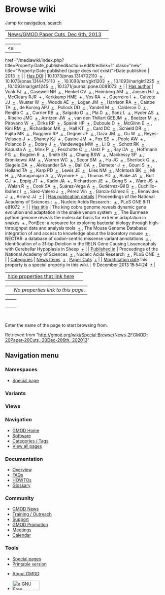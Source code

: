 <div id="mw-page-base" class="noprint">

</div>

<div id="mw-head-base" class="noprint">

</div>

<div id="content" class="mw-body" role="main">

<span id="top"></span>

<div id="mw-js-message" style="display:none;">

</div>



# <span dir="auto">Browse wiki</span>

<div id="bodyContent">

<div id="contentSub">

</div>

<div id="jump-to-nav" class="mw-jump">

Jump to: [navigation](#mw-navigation), [search](#p-search)

</div>

<div id="mw-content-text">

|  |  |
|----|----|
| [News/GMOD Paper Cuts, Dec 6th, 2013](/wiki/News/GMOD_Paper_Cuts,_Dec_6th,_2013 "News/GMOD Paper Cuts, Dec 6th, 2013") |  |

|  |  |
|----|----|
| <a
href="/mediawiki/index.php?title=Property:Date_published&amp;action=edit&amp;redlink=1"
class="new"
title="Property:Date published (page does not exist)">Date published</a> | <span class="smwb-value">2013  <span class="smwsearch">[+](/wiki/Special:SearchByProperty/Date-20published/2013 "Special:SearchByProperty/Date-20published/2013")</span></span> |
| <a
href="/mediawiki/index.php?title=Property:Has_DOI&amp;action=edit&amp;redlink=1"
class="new" title="Property:Has DOI (page does not exist)">Has DOI</a> | <span class="smwb-value">10.1073/pnas.1314702110  <span class="smwsearch">[+](/wiki/Special:SearchByProperty/Has-20DOI/10.1073-2Fpnas.1314702110 "Special:SearchByProperty/Has-20DOI/10.1073-2Fpnas.1314702110")</span></span> , <span class="smwb-value">10.1073/pnas.1314475110  <span class="smwsearch">[+](/wiki/Special:SearchByProperty/Has-20DOI/10.1073-2Fpnas.1314475110 "Special:SearchByProperty/Has-20DOI/10.1073-2Fpnas.1314475110")</span></span> , <span class="smwb-value">10.1093/nar/gkt1203  <span class="smwsearch">[+](/wiki/Special:SearchByProperty/Has-20DOI/10.1093-2Fnar-2Fgkt1203 "Special:SearchByProperty/Has-20DOI/10.1093-2Fnar-2Fgkt1203")</span></span> , <span class="smwb-value">10.1093/nar/gkt1225  <span class="smwsearch">[+](/wiki/Special:SearchByProperty/Has-20DOI/10.1093-2Fnar-2Fgkt1225 "Special:SearchByProperty/Has-20DOI/10.1093-2Fnar-2Fgkt1225")</span></span> , <span class="smwb-value">10.1093/nar/gkt1245  <span class="smwsearch">[+](/wiki/Special:SearchByProperty/Has-20DOI/10.1093-2Fnar-2Fgkt1245 "Special:SearchByProperty/Has-20DOI/10.1093-2Fnar-2Fgkt1245")</span></span> , <span class="smwb-value">10.1371/journal.pone.0081072  <span class="smwsearch">[+](/wiki/Special:SearchByProperty/Has-20DOI/10.1371-2Fjournal.pone.0081072 "Special:SearchByProperty/Has-20DOI/10.1371-2Fjournal.pone.0081072")</span></span> |
| <a
href="/mediawiki/index.php?title=Property:Has_author&amp;action=edit&amp;redlink=1"
class="new"
title="Property:Has author (page does not exist)">Has author</a> | <span class="smwb-value">Vonk FJ  <span class="smwsearch">[+](/wiki/Special:SearchByProperty/Has-20author/Vonk-20FJ "Special:SearchByProperty/Has-20author/Vonk-20FJ")</span></span> , <span class="smwb-value">Casewell NR  <span class="smwsearch">[+](/wiki/Special:SearchByProperty/Has-20author/Casewell-20NR "Special:SearchByProperty/Has-20author/Casewell-20NR")</span></span> , <span class="smwb-value">Henkel CV  <span class="smwsearch">[+](/wiki/Special:SearchByProperty/Has-20author/Henkel-20CV "Special:SearchByProperty/Has-20author/Henkel-20CV")</span></span> , <span class="smwb-value">Heimberg AM  <span class="smwsearch">[+](/wiki/Special:SearchByProperty/Has-20author/Heimberg-20AM "Special:SearchByProperty/Has-20author/Heimberg-20AM")</span></span> , <span class="smwb-value">Jansen HJ  <span class="smwsearch">[+](/wiki/Special:SearchByProperty/Has-20author/Jansen-20HJ "Special:SearchByProperty/Has-20author/Jansen-20HJ")</span></span> , <span class="smwb-value">McCleary RJR  <span class="smwsearch">[+](/wiki/Special:SearchByProperty/Has-20author/McCleary-20RJR "Special:SearchByProperty/Has-20author/McCleary-20RJR")</span></span> , <span class="smwb-value">Kerkkamp HME  <span class="smwsearch">[+](/wiki/Special:SearchByProperty/Has-20author/Kerkkamp-20HME "Special:SearchByProperty/Has-20author/Kerkkamp-20HME")</span></span> , <span class="smwb-value">Vos RA  <span class="smwsearch">[+](/wiki/Special:SearchByProperty/Has-20author/Vos-20RA "Special:SearchByProperty/Has-20author/Vos-20RA")</span></span> , <span class="smwb-value">Guerreiro I  <span class="smwsearch">[+](/wiki/Special:SearchByProperty/Has-20author/Guerreiro-20I "Special:SearchByProperty/Has-20author/Guerreiro-20I")</span></span> , <span class="smwb-value">Calvete JJ  <span class="smwsearch">[+](/wiki/Special:SearchByProperty/Has-20author/Calvete-20JJ "Special:SearchByProperty/Has-20author/Calvete-20JJ")</span></span> , <span class="smwb-value">Wuster W  <span class="smwsearch">[+](/wiki/Special:SearchByProperty/Has-20author/Wuster-20W "Special:SearchByProperty/Has-20author/Wuster-20W")</span></span> , <span class="smwb-value">Woods AE  <span class="smwsearch">[+](/wiki/Special:SearchByProperty/Has-20author/Woods-20AE "Special:SearchByProperty/Has-20author/Woods-20AE")</span></span> , <span class="smwb-value">Logan JM  <span class="smwsearch">[+](/wiki/Special:SearchByProperty/Has-20author/Logan-20JM "Special:SearchByProperty/Has-20author/Logan-20JM")</span></span> , <span class="smwb-value">Harrison RA  <span class="smwsearch">[+](/wiki/Special:SearchByProperty/Has-20author/Harrison-20RA "Special:SearchByProperty/Has-20author/Harrison-20RA")</span></span> , <span class="smwb-value">Castoe TA  <span class="smwsearch">[+](/wiki/Special:SearchByProperty/Has-20author/Castoe-20TA "Special:SearchByProperty/Has-20author/Castoe-20TA")</span></span> , <span class="smwb-value">de Koning APJ  <span class="smwsearch">[+](/wiki/Special:SearchByProperty/Has-20author/de-20Koning-20APJ "Special:SearchByProperty/Has-20author/de-20Koning-20APJ")</span></span> , <span class="smwb-value">Pollock DD  <span class="smwsearch">[+](/wiki/Special:SearchByProperty/Has-20author/Pollock-20DD "Special:SearchByProperty/Has-20author/Pollock-20DD")</span></span> , <span class="smwb-value">Yandell M  <span class="smwsearch">[+](/wiki/Special:SearchByProperty/Has-20author/Yandell-20M "Special:SearchByProperty/Has-20author/Yandell-20M")</span></span> , <span class="smwb-value">Calderon D  <span class="smwsearch">[+](/wiki/Special:SearchByProperty/Has-20author/Calderon-20D "Special:SearchByProperty/Has-20author/Calderon-20D")</span></span> , <span class="smwb-value">Renjifo C  <span class="smwsearch">[+](/wiki/Special:SearchByProperty/Has-20author/Renjifo-20C "Special:SearchByProperty/Has-20author/Renjifo-20C")</span></span> , <span class="smwb-value">Currier RB  <span class="smwsearch">[+](/wiki/Special:SearchByProperty/Has-20author/Currier-20RB "Special:SearchByProperty/Has-20author/Currier-20RB")</span></span> , <span class="smwb-value">Salgado D  <span class="smwsearch">[+](/wiki/Special:SearchByProperty/Has-20author/Salgado-20D "Special:SearchByProperty/Has-20author/Salgado-20D")</span></span> , <span class="smwb-value">Pla D  <span class="smwsearch">[+](/wiki/Special:SearchByProperty/Has-20author/Pla-20D "Special:SearchByProperty/Has-20author/Pla-20D")</span></span> , <span class="smwb-value">Sanz L  <span class="smwsearch">[+](/wiki/Special:SearchByProperty/Has-20author/Sanz-20L "Special:SearchByProperty/Has-20author/Sanz-20L")</span></span> , <span class="smwb-value">Hyder AS  <span class="smwsearch">[+](/wiki/Special:SearchByProperty/Has-20author/Hyder-20AS "Special:SearchByProperty/Has-20author/Hyder-20AS")</span></span> , <span class="smwb-value">Ribeiro JMC  <span class="smwsearch">[+](/wiki/Special:SearchByProperty/Has-20author/Ribeiro-20JMC "Special:SearchByProperty/Has-20author/Ribeiro-20JMC")</span></span> , <span class="smwb-value">Arntzen JW  <span class="smwsearch">[+](/wiki/Special:SearchByProperty/Has-20author/Arntzen-20JW "Special:SearchByProperty/Has-20author/Arntzen-20JW")</span></span> , <span class="smwb-value">van den Thillart GEEJM  <span class="smwsearch">[+](/wiki/Special:SearchByProperty/Has-20author/van-20den-20Thillart-20GEEJM "Special:SearchByProperty/Has-20author/van-20den-20Thillart-20GEEJM")</span></span> , <span class="smwb-value">Boetzer M  <span class="smwsearch">[+](/wiki/Special:SearchByProperty/Has-20author/Boetzer-20M "Special:SearchByProperty/Has-20author/Boetzer-20M")</span></span> , <span class="smwb-value">Pirovano W  <span class="smwsearch">[+](/wiki/Special:SearchByProperty/Has-20author/Pirovano-20W "Special:SearchByProperty/Has-20author/Pirovano-20W")</span></span> , <span class="smwb-value">Dirks RP  <span class="smwsearch">[+](/wiki/Special:SearchByProperty/Has-20author/Dirks-20RP "Special:SearchByProperty/Has-20author/Dirks-20RP")</span></span> , <span class="smwb-value">Spaink HP  <span class="smwsearch">[+](/wiki/Special:SearchByProperty/Has-20author/Spaink-20HP "Special:SearchByProperty/Has-20author/Spaink-20HP")</span></span> , <span class="smwb-value">Duboule D  <span class="smwsearch">[+](/wiki/Special:SearchByProperty/Has-20author/Duboule-20D "Special:SearchByProperty/Has-20author/Duboule-20D")</span></span> , <span class="smwb-value">McGlinn E  <span class="smwsearch">[+](/wiki/Special:SearchByProperty/Has-20author/McGlinn-20E "Special:SearchByProperty/Has-20author/McGlinn-20E")</span></span> , <span class="smwb-value">Kini RM  <span class="smwsearch">[+](/wiki/Special:SearchByProperty/Has-20author/Kini-20RM "Special:SearchByProperty/Has-20author/Kini-20RM")</span></span> , <span class="smwb-value">Richardson MK  <span class="smwsearch">[+](/wiki/Special:SearchByProperty/Has-20author/Richardson-20MK "Special:SearchByProperty/Has-20author/Richardson-20MK")</span></span> , <span class="smwb-value">Hall KT  <span class="smwsearch">[+](/wiki/Special:SearchByProperty/Has-20author/Hall-20KT "Special:SearchByProperty/Has-20author/Hall-20KT")</span></span> , <span class="smwb-value">Card DC  <span class="smwsearch">[+](/wiki/Special:SearchByProperty/Has-20author/Card-20DC "Special:SearchByProperty/Has-20author/Card-20DC")</span></span> , <span class="smwb-value">Schield DR  <span class="smwsearch">[+](/wiki/Special:SearchByProperty/Has-20author/Schield-20DR "Special:SearchByProperty/Has-20author/Schield-20DR")</span></span> , <span class="smwb-value">Fujita MK  <span class="smwsearch">[+](/wiki/Special:SearchByProperty/Has-20author/Fujita-20MK "Special:SearchByProperty/Has-20author/Fujita-20MK")</span></span> , <span class="smwb-value">Ruggiero RP  <span class="smwsearch">[+](/wiki/Special:SearchByProperty/Has-20author/Ruggiero-20RP "Special:SearchByProperty/Has-20author/Ruggiero-20RP")</span></span> , <span class="smwb-value">Degner JF  <span class="smwsearch">[+](/wiki/Special:SearchByProperty/Has-20author/Degner-20JF "Special:SearchByProperty/Has-20author/Degner-20JF")</span></span> , <span class="smwb-value">Daza JM  <span class="smwsearch">[+](/wiki/Special:SearchByProperty/Has-20author/Daza-20JM "Special:SearchByProperty/Has-20author/Daza-20JM")</span></span> , <span class="smwb-value">Gu W  <span class="smwsearch">[+](/wiki/Special:SearchByProperty/Has-20author/Gu-20W "Special:SearchByProperty/Has-20author/Gu-20W")</span></span> , <span class="smwb-value">Reyes-Velasco J  <span class="smwsearch">[+](/wiki/Special:SearchByProperty/Has-20author/Reyes-2DVelasco-20J "Special:SearchByProperty/Has-20author/Reyes-2DVelasco-20J")</span></span> , <span class="smwb-value">Shaney KJ  <span class="smwsearch">[+](/wiki/Special:SearchByProperty/Has-20author/Shaney-20KJ "Special:SearchByProperty/Has-20author/Shaney-20KJ")</span></span> , <span class="smwb-value">Castoe JM  <span class="smwsearch">[+](/wiki/Special:SearchByProperty/Has-20author/Castoe-20JM "Special:SearchByProperty/Has-20author/Castoe-20JM")</span></span> , <span class="smwb-value">Fox SE  <span class="smwsearch">[+](/wiki/Special:SearchByProperty/Has-20author/Fox-20SE "Special:SearchByProperty/Has-20author/Fox-20SE")</span></span> , <span class="smwb-value">Poole AW  <span class="smwsearch">[+](/wiki/Special:SearchByProperty/Has-20author/Poole-20AW "Special:SearchByProperty/Has-20author/Poole-20AW")</span></span> , <span class="smwb-value">Polanco D  <span class="smwsearch">[+](/wiki/Special:SearchByProperty/Has-20author/Polanco-20D "Special:SearchByProperty/Has-20author/Polanco-20D")</span></span> , <span class="smwb-value">Dobry J  <span class="smwsearch">[+](/wiki/Special:SearchByProperty/Has-20author/Dobry-20J "Special:SearchByProperty/Has-20author/Dobry-20J")</span></span> , <span class="smwb-value">Vandewege MW  <span class="smwsearch">[+](/wiki/Special:SearchByProperty/Has-20author/Vandewege-20MW "Special:SearchByProperty/Has-20author/Vandewege-20MW")</span></span> , <span class="smwb-value">Li Q  <span class="smwsearch">[+](/wiki/Special:SearchByProperty/Has-20author/Li-20Q "Special:SearchByProperty/Has-20author/Li-20Q")</span></span> , <span class="smwb-value">Schott RK  <span class="smwsearch">[+](/wiki/Special:SearchByProperty/Has-20author/Schott-20RK "Special:SearchByProperty/Has-20author/Schott-20RK")</span></span> , <span class="smwb-value">Kapusta A  <span class="smwsearch">[+](/wiki/Special:SearchByProperty/Has-20author/Kapusta-20A "Special:SearchByProperty/Has-20author/Kapusta-20A")</span></span> , <span class="smwb-value">Minx P  <span class="smwsearch">[+](/wiki/Special:SearchByProperty/Has-20author/Minx-20P "Special:SearchByProperty/Has-20author/Minx-20P")</span></span> , <span class="smwb-value">Feschotte C  <span class="smwsearch">[+](/wiki/Special:SearchByProperty/Has-20author/Feschotte-20C "Special:SearchByProperty/Has-20author/Feschotte-20C")</span></span> , <span class="smwb-value">Uetz P  <span class="smwsearch">[+](/wiki/Special:SearchByProperty/Has-20author/Uetz-20P "Special:SearchByProperty/Has-20author/Uetz-20P")</span></span> , <span class="smwb-value">Ray DA  <span class="smwsearch">[+](/wiki/Special:SearchByProperty/Has-20author/Ray-20DA "Special:SearchByProperty/Has-20author/Ray-20DA")</span></span> , <span class="smwb-value">Hoffmann FG  <span class="smwsearch">[+](/wiki/Special:SearchByProperty/Has-20author/Hoffmann-20FG "Special:SearchByProperty/Has-20author/Hoffmann-20FG")</span></span> , <span class="smwb-value">Bogden R  <span class="smwsearch">[+](/wiki/Special:SearchByProperty/Has-20author/Bogden-20R "Special:SearchByProperty/Has-20author/Bogden-20R")</span></span> , <span class="smwb-value">Smith EN  <span class="smwsearch">[+](/wiki/Special:SearchByProperty/Has-20author/Smith-20EN "Special:SearchByProperty/Has-20author/Smith-20EN")</span></span> , <span class="smwb-value">Chang BSW  <span class="smwsearch">[+](/wiki/Special:SearchByProperty/Has-20author/Chang-20BSW "Special:SearchByProperty/Has-20author/Chang-20BSW")</span></span> , <span class="smwb-value">Mackessy SP  <span class="smwsearch">[+](/wiki/Special:SearchByProperty/Has-20author/Mackessy-20SP "Special:SearchByProperty/Has-20author/Mackessy-20SP")</span></span> , <span class="smwb-value">Bronikowsi AM  <span class="smwsearch">[+](/wiki/Special:SearchByProperty/Has-20author/Bronikowsi-20AM "Special:SearchByProperty/Has-20author/Bronikowsi-20AM")</span></span> , <span class="smwb-value">Warren WC  <span class="smwsearch">[+](/wiki/Special:SearchByProperty/Has-20author/Warren-20WC "Special:SearchByProperty/Has-20author/Warren-20WC")</span></span> , <span class="smwb-value">Secor SM  <span class="smwsearch">[+](/wiki/Special:SearchByProperty/Has-20author/Secor-20SM "Special:SearchByProperty/Has-20author/Secor-20SM")</span></span> , <span class="smwb-value">Hu JC  <span class="smwsearch">[+](/wiki/Special:SearchByProperty/Has-20author/Hu-20JC "Special:SearchByProperty/Has-20author/Hu-20JC")</span></span> , <span class="smwb-value">Sherlock G  <span class="smwsearch">[+](/wiki/Special:SearchByProperty/Has-20author/Sherlock-20G "Special:SearchByProperty/Has-20author/Sherlock-20G")</span></span> , <span class="smwb-value">Siegele DA  <span class="smwsearch">[+](/wiki/Special:SearchByProperty/Has-20author/Siegele-20DA "Special:SearchByProperty/Has-20author/Siegele-20DA")</span></span> , <span class="smwb-value">Aleksander SA  <span class="smwsearch">[+](/wiki/Special:SearchByProperty/Has-20author/Aleksander-20SA "Special:SearchByProperty/Has-20author/Aleksander-20SA")</span></span> , <span class="smwb-value">Ball CA  <span class="smwsearch">[+](/wiki/Special:SearchByProperty/Has-20author/Ball-20CA "Special:SearchByProperty/Has-20author/Ball-20CA")</span></span> , <span class="smwb-value">Demeter J  <span class="smwsearch">[+](/wiki/Special:SearchByProperty/Has-20author/Demeter-20J "Special:SearchByProperty/Has-20author/Demeter-20J")</span></span> , <span class="smwb-value">Gouni S  <span class="smwsearch">[+](/wiki/Special:SearchByProperty/Has-20author/Gouni-20S "Special:SearchByProperty/Has-20author/Gouni-20S")</span></span> , <span class="smwb-value">Holland TA  <span class="smwsearch">[+](/wiki/Special:SearchByProperty/Has-20author/Holland-20TA "Special:SearchByProperty/Has-20author/Holland-20TA")</span></span> , <span class="smwb-value">Karp PD  <span class="smwsearch">[+](/wiki/Special:SearchByProperty/Has-20author/Karp-20PD "Special:SearchByProperty/Has-20author/Karp-20PD")</span></span> , <span class="smwb-value">Lewis JE  <span class="smwsearch">[+](/wiki/Special:SearchByProperty/Has-20author/Lewis-20JE "Special:SearchByProperty/Has-20author/Lewis-20JE")</span></span> , <span class="smwb-value">Liles NM  <span class="smwsearch">[+](/wiki/Special:SearchByProperty/Has-20author/Liles-20NM "Special:SearchByProperty/Has-20author/Liles-20NM")</span></span> , <span class="smwb-value">McIntosh BK  <span class="smwsearch">[+](/wiki/Special:SearchByProperty/Has-20author/McIntosh-20BK "Special:SearchByProperty/Has-20author/McIntosh-20BK")</span></span> , <span class="smwb-value">Mi H  <span class="smwsearch">[+](/wiki/Special:SearchByProperty/Has-20author/Mi-20H "Special:SearchByProperty/Has-20author/Mi-20H")</span></span> , <span class="smwb-value">Muruganujan A  <span class="smwsearch">[+](/wiki/Special:SearchByProperty/Has-20author/Muruganujan-20A "Special:SearchByProperty/Has-20author/Muruganujan-20A")</span></span> , <span class="smwb-value">Wymore F  <span class="smwsearch">[+](/wiki/Special:SearchByProperty/Has-20author/Wymore-20F "Special:SearchByProperty/Has-20author/Wymore-20F")</span></span> , <span class="smwb-value">Thomas PD  <span class="smwsearch">[+](/wiki/Special:SearchByProperty/Has-20author/Thomas-20PD "Special:SearchByProperty/Has-20author/Thomas-20PD")</span></span> , <span class="smwb-value">Blake JA  <span class="smwsearch">[+](/wiki/Special:SearchByProperty/Has-20author/Blake-20JA "Special:SearchByProperty/Has-20author/Blake-20JA")</span></span> , <span class="smwb-value">Bult CJ  <span class="smwsearch">[+](/wiki/Special:SearchByProperty/Has-20author/Bult-20CJ "Special:SearchByProperty/Has-20author/Bult-20CJ")</span></span> , <span class="smwb-value">Eppig JT  <span class="smwsearch">[+](/wiki/Special:SearchByProperty/Has-20author/Eppig-20JT "Special:SearchByProperty/Has-20author/Eppig-20JT")</span></span> , <span class="smwb-value">Kadin JA  <span class="smwsearch">[+](/wiki/Special:SearchByProperty/Has-20author/Kadin-20JA "Special:SearchByProperty/Has-20author/Kadin-20JA")</span></span> , <span class="smwb-value">Richardson JE  <span class="smwsearch">[+](/wiki/Special:SearchByProperty/Has-20author/Richardson-20JE "Special:SearchByProperty/Has-20author/Richardson-20JE")</span></span> , <span class="smwb-value">Gong S  <span class="smwsearch">[+](/wiki/Special:SearchByProperty/Has-20author/Gong-20S "Special:SearchByProperty/Has-20author/Gong-20S")</span></span> , <span class="smwb-value">Ware JS  <span class="smwsearch">[+](/wiki/Special:SearchByProperty/Has-20author/Ware-20JS "Special:SearchByProperty/Has-20author/Ware-20JS")</span></span> , <span class="smwb-value">Walsh R  <span class="smwsearch">[+](/wiki/Special:SearchByProperty/Has-20author/Walsh-20R "Special:SearchByProperty/Has-20author/Walsh-20R")</span></span> , <span class="smwb-value">Cook SA  <span class="smwsearch">[+](/wiki/Special:SearchByProperty/Has-20author/Cook-20SA "Special:SearchByProperty/Has-20author/Cook-20SA")</span></span> , <span class="smwb-value">Suárez-Vega A  <span class="smwsearch">[+](/wiki/Special:SearchByProperty/Has-20author/Su%C3%A1rez-2DVega-20A "Special:SearchByProperty/Has-20author/Suárez-2DVega-20A")</span></span> , <span class="smwb-value">Gutiérrez-Gil B  <span class="smwsearch">[+](/wiki/Special:SearchByProperty/Has-20author/Guti%C3%A9rrez-2DGil-20B "Special:SearchByProperty/Has-20author/Gutiérrez-2DGil-20B")</span></span> , <span class="smwb-value">Cuchillo-Ibáñez I  <span class="smwsearch">[+](/wiki/Special:SearchByProperty/Has-20author/Cuchillo-2DIb%C3%A1%C3%B1ez-20I "Special:SearchByProperty/Has-20author/Cuchillo-2DIbáñez-20I")</span></span> , <span class="smwb-value">Sáez-Valero J  <span class="smwsearch">[+](/wiki/Special:SearchByProperty/Has-20author/S%C3%A1ez-2DValero-20J "Special:SearchByProperty/Has-20author/Sáez-2DValero-20J")</span></span> , <span class="smwb-value">Pérez Vín  <span class="smwsearch">[+](/wiki/Special:SearchByProperty/Has-20author/P%C3%A9rez-20V%C3%ADn "Special:SearchByProperty/Has-20author/Pérez-20Vín")</span></span> , <span class="smwb-value">García-Gámez E  <span class="smwsearch">[+](/wiki/Special:SearchByProperty/Has-20author/Garc%C3%ADa-2DG%C3%A1mez-20E "Special:SearchByProperty/Has-20author/García-2DGámez-20E")</span></span> , <span class="smwb-value">Benavides J  <span class="smwsearch">[+](/wiki/Special:SearchByProperty/Has-20author/Benavides-20J "Special:SearchByProperty/Has-20author/Benavides-20J")</span></span> , <span class="smwb-value">Arranz JJ  <span class="smwsearch">[+](/wiki/Special:SearchByProperty/Has-20author/Arranz-20JJ "Special:SearchByProperty/Has-20author/Arranz-20JJ")</span></span> |
| <a
href="/mediawiki/index.php?title=Property:Has_publication_details&amp;action=edit&amp;redlink=1"
class="new"
title="Property:Has publication details (page does not exist)">Has publication details</a> | <span class="smwb-value">Proceedings of the National Academy of Sciences :  <span class="smwsearch">[+](/wiki/Special:SearchByProperty/Has-20publication-20details/Proceedings-20of-20the-20National-20Academy-20of-20Sciences-20: "Special:SearchByProperty/Has-20publication-20details/Proceedings-20of-20the-20National-20Academy-20of-20Sciences-20:")</span></span> , <span class="smwb-value">Nucleic Acids Research :  <span class="smwsearch">[+](/wiki/Special:SearchByProperty/Has-20publication-20details/Nucleic-20Acids-20Research-20: "Special:SearchByProperty/Has-20publication-20details/Nucleic-20Acids-20Research-20:")</span></span> , <span class="smwb-value">PLoS ONE 8:11 e81072  <span class="smwsearch">[+](/wiki/Special:SearchByProperty/Has-20publication-20details/PLoS-20ONE-208:11-20e81072 "Special:SearchByProperty/Has-20publication-20details/PLoS-20ONE-208:11-20e81072")</span></span> |
| [Has title](/wiki/Property:Has_title "Property:Has title") | <span class="smwb-value">The king cobra genome reveals dynamic gene evolution and adaptation in the snake venom system  <span class="smwsearch">[+](/wiki/Special:SearchByProperty/Has-20title/The-20king-20cobra-20genome-20reveals-20dynamic-20gene-20evolution-20and-20adaptation-20in-20the-20snake-20venom-20system "Special:SearchByProperty/Has-20title/The-20king-20cobra-20genome-20reveals-20dynamic-20gene-20evolution-20and-20adaptation-20in-20the-20snake-20venom-20system")</span></span> , <span class="smwb-value">The Burmese python genome reveals the molecular basis for extreme adaptation in snakes  <span class="smwsearch">[+](/wiki/Special:SearchByProperty/Has-20title/The-20Burmese-20python-20genome-20reveals-20the-20molecular-20basis-20for-20extreme-20adaptation-20in-20snakes "Special:SearchByProperty/Has-20title/The-20Burmese-20python-20genome-20reveals-20the-20molecular-20basis-20for-20extreme-20adaptation-20in-20snakes")</span></span> , <span class="smwb-value">PortEco: a resource for exploring bacterial biology through high-throughput data and analysis tools  <span class="smwsearch">[+](/wiki/Special:SearchByProperty/Has-20title/PortEco:-20a-20resource-20for-20exploring-20bacterial-20biology-20through-20high-2Dthroughput-20data-20and-20analysis-20tools "Special:SearchByProperty/Has-20title/PortEco:-20a-20resource-20for-20exploring-20bacterial-20biology-20through-20high-2Dthroughput-20data-20and-20analysis-20tools")</span></span> , <span class="smwb-value">The Mouse Genome Database: integration of and access to knowledge about the laboratory mouse  <span class="smwsearch">[+](/wiki/Special:SearchByProperty/Has-20title/The-20Mouse-20Genome-20Database:-20integration-20of-20and-20access-20to-20knowledge-20about-20the-20laboratory-20mouse "Special:SearchByProperty/Has-20title/The-20Mouse-20Genome-20Database:-20integration-20of-20and-20access-20to-20knowledge-20about-20the-20laboratory-20mouse")</span></span> , <span class="smwb-value">NECTAR: a database of codon-centric missense variant annotations  <span class="smwsearch">[+](/wiki/Special:SearchByProperty/Has-20title/NECTAR:-20a-20database-20of-20codon-2Dcentric-20missense-20variant-20annotations "Special:SearchByProperty/Has-20title/NECTAR:-20a-20database-20of-20codon-2Dcentric-20missense-20variant-20annotations")</span></span> , <span class="smwb-value">Identification of a 31-bp Deletion in the RELN Gene Causing Lissencephaly with Cerebellar Hypoplasia in Sheep  <span class="smwsearch">[+](/wiki/Special:SearchByProperty/Has-20title/Identification-20of-20a-2031-2Dbp-20Deletion-20in-20the-20RELN-20Gene-20Causing-20Lissencephaly-20with-20Cerebellar-20Hypoplasia-20in-20Sheep "Special:SearchByProperty/Has-20title/Identification-20of-20a-2031-2Dbp-20Deletion-20in-20the-20RELN-20Gene-20Causing-20Lissencephaly-20with-20Cerebellar-20Hypoplasia-20in-20Sheep")</span></span> |
| <a
href="/mediawiki/index.php?title=Property:Published_in&amp;action=edit&amp;redlink=1"
class="new"
title="Property:Published in (page does not exist)">Published in</a> | <span class="smwb-value">Proceedings of the National Academy of Sciences  <span class="smwsearch">[+](/wiki/Special:SearchByProperty/Published-20in/Proceedings-20of-20the-20National-20Academy-20of-20Sciences "Special:SearchByProperty/Published-20in/Proceedings-20of-20the-20National-20Academy-20of-20Sciences")</span></span> , <span class="smwb-value">Nucleic Acids Research  <span class="smwsearch">[+](/wiki/Special:SearchByProperty/Published-20in/Nucleic-20Acids-20Research "Special:SearchByProperty/Published-20in/Nucleic-20Acids-20Research")</span></span> , <span class="smwb-value">PLoS ONE  <span class="smwsearch">[+](/wiki/Special:SearchByProperty/Published-20in/PLoS-20ONE "Special:SearchByProperty/Published-20in/PLoS-20ONE")</span></span> |
| [Categories](/wiki/Special:Categories "Special:Categories") | <span class="smwb-value">[News Items](/wiki/Category:News_Items "Category:News Items")  <span class="smwsearch">[+](/wiki/Special:SearchByProperty/News-20Items "Special:SearchByProperty/News-20Items")</span></span> , <span class="smwb-value">[Paper Cuts](/wiki/Category:Paper_Cuts "Category:Paper Cuts")  <span class="smwsearch">[+](/wiki/Special:SearchByProperty/Paper-20Cuts "Special:SearchByProperty/Paper-20Cuts")</span></span> |
| <span class="smw-highlighter" data-type="1" state="inline" data-title="Property"><span class="smwbuiltin">[Modification date](/wiki/Property:Modification_date "Property:Modification date")</span><span class="smwttcontent">This property is a special property in this wiki.</span></span> | <span class="smwb-value">9 December 2013 15:54:24  <span class="smwsearch">[+](/wiki/Special:SearchByProperty/Modification-20date/9-20December-202013-2015:54:24 "Special:SearchByProperty/Modification-20date/9-20December-202013-2015:54:24")</span></span> |

<span id="smw_browse_incoming"></span>

|  |  |
|----|----|
| [hide properties that link here](/mediawiki/index.php?title=Special:Browse&offset=0&dir=out&article=News%2FGMOD+Paper+Cuts%2C+Dec+6th%2C+2013)  |  |

|     |                                    |
|-----|------------------------------------|
|     | *No properties link to this page.* |

|     |     |
|-----|-----|
|     |     |

 

Enter the name of the page to start browsing from.  

</div>

<div class="printfooter">

Retrieved from
"<http://gmod.org/wiki/Special:Browse/News-2FGMOD-20Paper-20Cuts,-20Dec-206th,-202013>"

</div>

<div id="catlinks" class="catlinks catlinks-allhidden">

</div>

<div class="visualClear">

</div>

</div>

</div>

<div id="mw-navigation">

## Navigation menu

<div id="mw-head">



<div id="left-navigation">

<div id="p-namespaces" class="vectorTabs" role="navigation"
aria-labelledby="p-namespaces-label">

### Namespaces

- <span id="ca-nstab-special">[Special
  page](/wiki/Special:Browse/News-2FGMOD-20Paper-20Cuts,-20Dec-206th,-202013 "This is a special page, you cannot edit the page itself")</span>

</div>

<div id="p-variants" class="vectorMenu emptyPortlet" role="navigation"
aria-labelledby="p-variants-label">

### 

### Variants[](#)

<div class="menu">

</div>

</div>

</div>

<div id="right-navigation">

<div id="p-views" class="vectorTabs emptyPortlet" role="navigation"
aria-labelledby="p-views-label">

### Views

</div>



</div>



</div>

</div>

</div>

<div id="mw-panel">

<div id="p-logo" role="banner">

<a href="/wiki/Main_Page"
style="background-image: url(http://gmod.org/images/GMOD-cogs.png);"
title="Visit the main page"></a>

</div>

<div id="p-Navigation" class="portal" role="navigation"
aria-labelledby="p-Navigation-label">

### Navigation

<div class="body">

- <span id="n-GMOD-Home">[GMOD Home](/wiki/Main_Page)</span>
- <span id="n-Software">[Software](/wiki/GMOD_Components)</span>
- <span id="n-Categories-.2F-Tags">[Categories /
  Tags](/wiki/Categories)</span>
- <span id="n-View-all-pages">[View all
  pages](/wiki/Special:AllPages)</span>

</div>

</div>

<div id="p-Documentation" class="portal" role="navigation"
aria-labelledby="p-Documentation-label">

### Documentation

<div class="body">

- <span id="n-Overview">[Overview](/wiki/Overview)</span>
- <span id="n-FAQs">[FAQs](/wiki/Category:FAQ)</span>
- <span id="n-HOWTOs">[HOWTOs](/wiki/Category:HOWTO)</span>
- <span id="n-Glossary">[Glossary](/wiki/Glossary)</span>

</div>

</div>

<div id="p-Community" class="portal" role="navigation"
aria-labelledby="p-Community-label">

### Community

<div class="body">

- <span id="n-GMOD-News">[GMOD News](/wiki/GMOD_News)</span>
- <span id="n-Training-.2F-Outreach">[Training /
  Outreach](/wiki/Training_and_Outreach)</span>
- <span id="n-Support">[Support](/wiki/Support)</span>
- <span id="n-GMOD-Promotion">[GMOD
  Promotion](/wiki/GMOD_Promotion)</span>
- <span id="n-Meetings">[Meetings](/wiki/Meetings)</span>
- <span id="n-Calendar">[Calendar](/wiki/Calendar)</span>

</div>

</div>

<div id="p-tb" class="portal" role="navigation"
aria-labelledby="p-tb-label">

### Tools

<div class="body">

- <span id="t-specialpages"><a href="/wiki/Special:SpecialPages" accesskey="q"
  title="A list of all special pages [q]">Special pages</a></span>
- <span id="t-print"><a
  href="/mediawiki/index.php?title=Special:Browse/News-2FGMOD-20Paper-20Cuts,-20Dec-206th,-202013&amp;printable=yes"
  rel="alternate" accesskey="p"
  title="Printable version of this page [p]">Printable version</a></span>

</div>

</div>

</div>

</div>

<div id="footer" role="contentinfo">

- <span id="footer-places-about">[About
  GMOD](/wiki/GMOD:About "GMOD:About")</span>

<!-- -->

- <span id="footer-copyrightico">[<img src="http://www.gnu.org/graphics/gfdl-logo-small.png" width="88"
  height="31" alt="a GNU Free Documentation License" />](http://www.gnu.org/licenses/fdl-1.3.html)</span>


<div style="clear:both">

</div>

</div>
